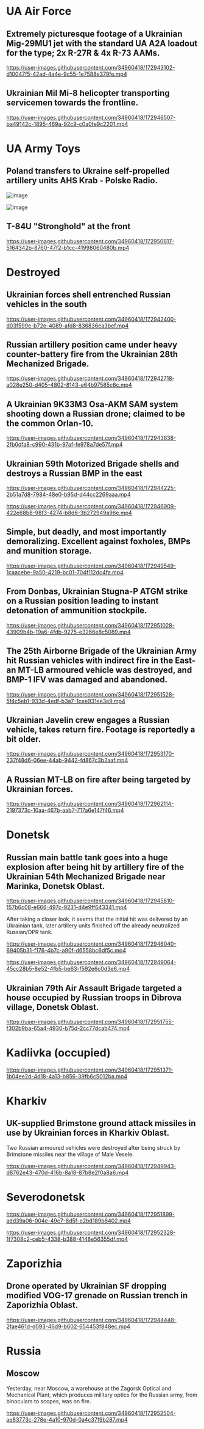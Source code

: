
# UA Air Force

## Extremely picturesque footage of a Ukrainian Mig-29MU1 jet with the standard UA A2A loadout for the type; 2x R-27R & 4x R-73 AAMs.

https://user-images.githubusercontent.com/34960418/172943102-d10047f5-42ad-4a4e-9c55-1e7588e379fe.mp4


## Ukrainian Mil Mi-8 helicopter transporting servicemen towards the frontline.

https://user-images.githubusercontent.com/34960418/172946507-ba49142c-1895-469a-92c9-c0a0fe9c2201.mp4


# UA Army Toys

## Poland transfers to Ukraine self-propelled artillery units AHS Krab - Polske Radio.

![image](https://user-images.githubusercontent.com/34960418/172950787-40141fbf-1108-4e81-93d9-b1a88cbe6814.png)

![image](https://user-images.githubusercontent.com/34960418/172950857-eba5aebf-02df-4f0f-a43f-830935269180.png)


## T-84U "Stronghold" at the front

https://user-images.githubusercontent.com/34960418/172950617-5164342b-8760-47f2-b1cc-41998060480b.mp4


# Destroyed

## Ukrainian forces shell entrenched Russian vehicles in the south

https://user-images.githubusercontent.com/34960418/172942400-d03f599e-b72e-4089-afd8-836836ea3bef.mp4


## Russian artillery position came under heavy counter-battery fire from the Ukrainian 28th Mechanized Brigade.

https://user-images.githubusercontent.com/34960418/172942718-a028e250-d405-4802-8143-e64b97585c6c.mp4


## A Ukrainian 9K33M3 Osa-AKM SAM system shooting down a Russian drone; claimed to be the common Orlan-10.

https://user-images.githubusercontent.com/34960418/172943638-2fb0dfa8-c990-431b-97af-fe978a7de57f.mp4


## Ukrainian 59th Motorized Brigade shells and destroys a Russian BMP in the east

https://user-images.githubusercontent.com/34960418/172944225-2b51a7d8-7984-48e0-b95d-d44cc2269aaa.mp4

https://user-images.githubusercontent.com/34960418/172946909-422e68b8-98f3-4274-b8d6-3b272949a96e.mp4


## Simple, but deadly, and most importantly demoralizing. Excellent against foxholes, BMPs and munition storage.

https://user-images.githubusercontent.com/34960418/172949549-1caacebe-9a50-4219-bc01-704f112dc4fa.mp4


## From Donbas, Ukrainian Stugna-P ATGM strike on a Russian position leading to instant detonation of ammunition stockpile.

https://user-images.githubusercontent.com/34960418/172951028-43909b4b-19a6-4fdb-9275-e3266e8c5089.mp4


## The 25th Airborne Brigade of the Ukrainian Army hit Russian vehicles with indirect fire in the East- an MT-LB armoured vehicle was destroyed, and BMP-1 IFV was damaged and abandoned.

https://user-images.githubusercontent.com/34960418/172951528-5f4c5eb1-933d-4edf-b3a7-1cee931ee3e9.mp4


## Ukrainian Javelin crew engages a Russian vehicle, takes return fire. Footage is reportedly a bit older.

https://user-images.githubusercontent.com/34960418/172953170-237f48d6-06ee-44ab-9442-fd867c3b2aaf.mp4


## A Russian MT-LB on fire after being targeted by Ukrainian forces.

https://user-images.githubusercontent.com/34960418/172962114-2197373c-10aa-467b-aab7-717a6e147f46.mp4


# Donetsk

## Russian main battle tank goes into a huge explosion after being hit by artillery fire of the Ukrainian 54th Mechanized Brigade near Marinka, Donetsk Oblast.

https://user-images.githubusercontent.com/34960418/172945810-157b6c08-e666-497c-9231-d4e9ff643341.mp4

After taking a closer look, it seems that the initial hit was delivered by an Ukrainian tank, later artillery units finished off the already neutralized Russian/DPR tank.

https://user-images.githubusercontent.com/34960418/172946040-69405b31-f176-4b7c-a90f-d6558bc6df5c.mp4

https://user-images.githubusercontent.com/34960418/172949064-45cc28b5-8e52-4fb5-be63-f592e6c0d3e6.mp4


## Ukrainian 79th Air Assault Brigade targeted a house occupied by Russian troops in Dibrova village, Donetsk Oblast.

https://user-images.githubusercontent.com/34960418/172951755-f302b9ba-65a4-4930-b75d-2cc77dcab474.mp4


# Kadiivka (occupied)

https://user-images.githubusercontent.com/34960418/172951371-1b04ee2d-4d18-4a13-b856-39fb6c5012ba.mp4


# Kharkiv

## UK-supplied Brimstone ground attack missiles in use by Ukrainian forces in Kharkiv Oblast.

Two Russian armoured vehicles were destroyed after being struck by Brimstone missiles near the village of Male Vesele.

https://user-images.githubusercontent.com/34960418/172949943-d8762e43-470d-416b-8a18-87b8e2f0a8a6.mp4


# Severodonetsk

https://user-images.githubusercontent.com/34960418/172951899-add39a06-004e-49c7-8d5f-e2bd189b6402.mp4

https://user-images.githubusercontent.com/34960418/172952328-1f7308c2-ceb5-4338-b388-4148e56355df.mp4


# Zaporizhia

## Drone operated by Ukrainian SF dropping modified VOG-17 grenade on Russian trench in Zaporizhia Oblast.

https://user-images.githubusercontent.com/34960418/172944448-2fae461d-d093-46d9-b602-654453f848ec.mp4


# Russia

## Moscow

Yesterday, near Moscow, a warehouse at the Zagorsk Optical and Mechanical Plant, which produces military optics for the Russian army, from binoculars to scopes, was on fire.

https://user-images.githubusercontent.com/34960418/172952504-ae83773c-278e-4a10-970d-0a4c37f9b287.mp4

